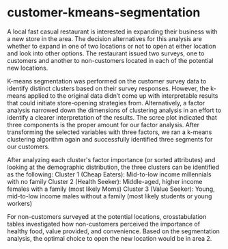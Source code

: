 # customer-kmeans-segmentation

A local fast casual restaurant is interested in expanding their business with a new store in the area. The decision alternatives for this analysis are whether to expand in one of two locations or not to open at either location and look into other options. The restaurant issued two surveys, one to customers and another to non-customers located in each of the potential new locations.

K-means segmentation was performed on the customer survey data to identify distinct clusters based on their survey responses. However, the k-means applied to the original data didn’t come up with interpretable results that could initiate store-opening strategies from. Alternatively, a factor analysis narrowed down the dimensions of clustering analysis in an effort to identify a clearer interpretation of the results. The scree plot indicated that three components is the proper amount for our factor analysis. After transforming the selected variables with three factors, we ran a k-means clustering algorithm again and successfully identified three segments for our customers.

After analyzing each cluster's factor importance (or sorted attributes) and looking at the demographic distribution, the three clusters can be identified as the following: 
Cluster 1 (Cheap Eaters): Mid-to-low income millennials with no family 
Cluster 2 (Health Seeker): Middle-aged, higher income females with a family (most likely Moms)
Cluster 3 (Value Seeker): Young, mid-to-low income males without a family (most likely students or young workers)

For non-customers surveyed at the potential locations, crosstabulation tables investigated how non-customers perceived the importance of healthy food, value provided, and convenience. Based on the segmentation analysis, the optimal choice to open the new location would be in area 2. 
